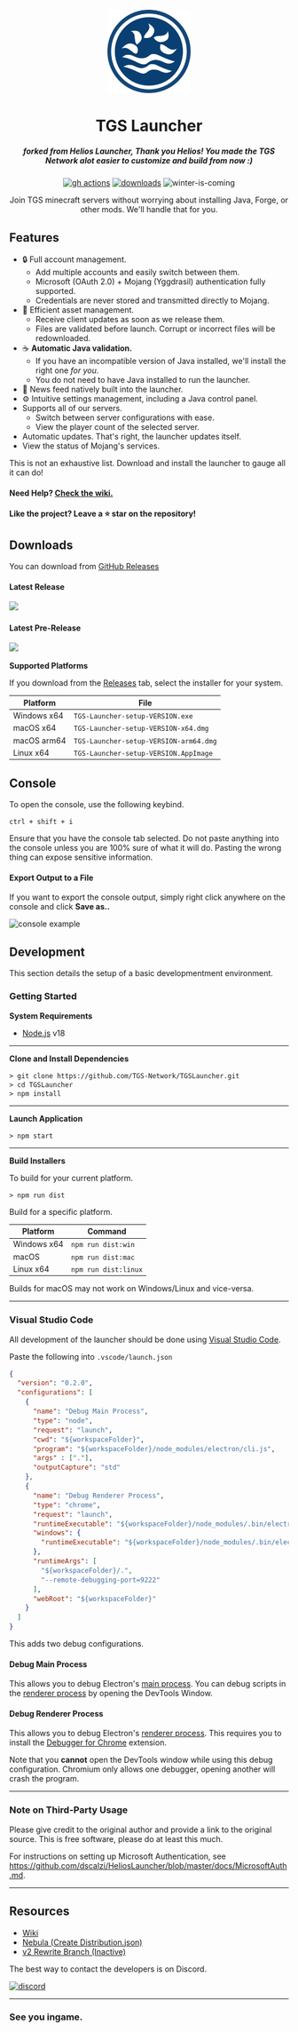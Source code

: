 <p align="center"><img src="./app/assets/images/SealCircle.png" width="150px" height="150px" alt="aventium softworks"></p>

<h1 align="center">TGS Launcher</h1>

<em><h5 align="center">forked from Helios Launcher, Thank you Helios! You made the TGS Network alot easier to customize and build from now :)</h5></em>

[<p align="center"><img src="https://img.shields.io/github/actions/workflow/status/TGS-Network/TGSLauncher/main.yml?branch=main&style=for-the-badge" alt="gh actions">](https://github.com/TGS-Network/TGSLauncher/actions) [<img src="https://img.shields.io/github/downloads/TGS-Network/TGSLauncher/total.svg?style=for-the-badge" alt="downloads">](https://github.com/TGS-Network/TGSLauncher/releases) <img src="https://forthebadge.com/images/badges/winter-is-coming.svg"  height="28px" alt="winter-is-coming"></p>

<p align="center">Join TGS minecraft servers without worrying about installing Java, Forge, or other mods. We'll handle that for you.</p>



## Features

* 🔒 Full account management.
  * Add multiple accounts and easily switch between them.
  * Microsoft (OAuth 2.0) + Mojang (Yggdrasil) authentication fully supported.
  * Credentials are never stored and transmitted directly to Mojang.
* 📂 Efficient asset management.
  * Receive client updates as soon as we release them.
  * Files are validated before launch. Corrupt or incorrect files will be redownloaded.
* ☕ **Automatic Java validation.**
  * If you have an incompatible version of Java installed, we'll install the right one *for you*.
  * You do not need to have Java installed to run the launcher.
* 📰 News feed natively built into the launcher.
* ⚙️ Intuitive settings management, including a Java control panel.
* Supports all of our servers.
  * Switch between server configurations with ease.
  * View the player count of the selected server.
* Automatic updates. That's right, the launcher updates itself.
*  View the status of Mojang's services.

This is not an exhaustive list. Download and install the launcher to gauge all it can do!

#### Need Help? [Check the wiki.][wiki]

#### Like the project? Leave a ⭐ star on the repository!

## Downloads

You can download from [GitHub Releases](https://github.com/TGS-Network/TGSLauncher/releases)

#### Latest Release

[![](https://img.shields.io/github/release/TGS-Network/TGSLauncher.svg?style=flat-square)](https://github.com/TGS-Network/TGSLauncher/releases/latest)

#### Latest Pre-Release
[![](https://img.shields.io/github/release/TGS-Network/TGSLauncher/all.svg?style=flat-square)](https://github.com/TGS-Network/TGSLauncher/releases)

**Supported Platforms**

If you download from the [Releases](https://github.com/TGS-Network/TGSLauncher/releases) tab, select the installer for your system.

| Platform | File |
| -------- | ---- |
| Windows x64 | `TGS-Launcher-setup-VERSION.exe` |
| macOS x64 | `TGS-Launcher-setup-VERSION-x64.dmg` |
| macOS arm64 | `TGS-Launcher-setup-VERSION-arm64.dmg` |
| Linux x64 | `TGS-Launcher-setup-VERSION.AppImage` |

## Console

To open the console, use the following keybind.

```console
ctrl + shift + i
```

Ensure that you have the console tab selected. Do not paste anything into the console unless you are 100% sure of what it will do. Pasting the wrong thing can expose sensitive information.

#### Export Output to a File

If you want to export the console output, simply right click anywhere on the console and click **Save as..**

![console example](https://i.imgur.com/T5e73jP.png)


## Development

This section details the setup of a basic developmentment environment.

### Getting Started

**System Requirements**

* [Node.js][nodejs] v18

---

**Clone and Install Dependencies**

```console
> git clone https://github.com/TGS-Network/TGSLauncher.git
> cd TGSLauncher
> npm install
```

---

**Launch Application**

```console
> npm start
```

---

**Build Installers**

To build for your current platform.

```console
> npm run dist
```

Build for a specific platform.

| Platform    | Command              |
| ----------- | -------------------- |
| Windows x64 | `npm run dist:win`   |
| macOS       | `npm run dist:mac`   |
| Linux x64   | `npm run dist:linux` |

Builds for macOS may not work on Windows/Linux and vice-versa.

---

### Visual Studio Code

All development of the launcher should be done using [Visual Studio Code][vscode].

Paste the following into `.vscode/launch.json`

```JSON
{
  "version": "0.2.0",
  "configurations": [
    {
      "name": "Debug Main Process",
      "type": "node",
      "request": "launch",
      "cwd": "${workspaceFolder}",
      "program": "${workspaceFolder}/node_modules/electron/cli.js",
      "args" : ["."],
      "outputCapture": "std"
    },
    {
      "name": "Debug Renderer Process",
      "type": "chrome",
      "request": "launch",
      "runtimeExecutable": "${workspaceFolder}/node_modules/.bin/electron",
      "windows": {
        "runtimeExecutable": "${workspaceFolder}/node_modules/.bin/electron.cmd"
      },
      "runtimeArgs": [
        "${workspaceFolder}/.",
        "--remote-debugging-port=9222"
      ],
      "webRoot": "${workspaceFolder}"
    }
  ]
}
```

This adds two debug configurations.

#### Debug Main Process

This allows you to debug Electron's [main process][mainprocess]. You can debug scripts in the [renderer process][rendererprocess] by opening the DevTools Window.

#### Debug Renderer Process

This allows you to debug Electron's [renderer process][rendererprocess]. This requires you to install the [Debugger for Chrome][chromedebugger] extension.

Note that you **cannot** open the DevTools window while using this debug configuration. Chromium only allows one debugger, opening another will crash the program.

---

### Note on Third-Party Usage

Please give credit to the original author and provide a link to the original source. This is free software, please do at least this much.

For instructions on setting up Microsoft Authentication, see https://github.com/dscalzi/HeliosLauncher/blob/master/docs/MicrosoftAuth.md.

---

## Resources

* [Wiki][wiki]
* [Nebula (Create Distribution.json)][nebula]
* [v2 Rewrite Branch (Inactive)][v2branch]

The best way to contact the developers is on Discord.

[![discord](https://discordapp.com/api/guilds/1017779618205409301/embed.png?style=banner3)][discord]

---

### See you ingame.


[nodejs]: https://nodejs.org/en/ 'Node.js'
[vscode]: https://code.visualstudio.com/ 'Visual Studio Code'
[mainprocess]: https://electronjs.org/docs/tutorial/application-architecture#main-and-renderer-processes 'Main Process'
[rendererprocess]: https://electronjs.org/docs/tutorial/application-architecture#main-and-renderer-processes 'Renderer Process'
[chromedebugger]: https://marketplace.visualstudio.com/items?itemName=msjsdiag.debugger-for-chrome 'Debugger for Chrome'
[discord]: https://discord.gg/tFPweZatsT 'Discord'
[wiki]: https://github.com/dscalzi/HeliosLauncher/wiki 'wiki'
[nebula]: https://github.com/TGS-Network/Nebula 'dscalzi/Nebula'
[v2branch]: https://github.com/TGS-Network/TGSLauncher/tree/ts-refactor 'v2 branch'
